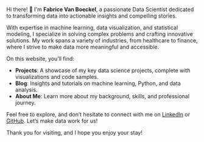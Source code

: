 Hi there! 👋 I'm **Fabrice Van Boeckel**, a passionate Data Scientist dedicated to transforming data into actionable insights and compelling stories.

With expertise in machine learning, data visualization, and statistical modeling, I specialize in solving complex problems and crafting innovative solutions. My work spans a variety of industries, from healthcare to finance, where I strive to make data more meaningful and accessible.

On this website, you’ll find:
- **Projects**: A showcase of my key data science projects, complete with visualizations and code samples.
- **Blog**: Insights and tutorials on machine learning, Python, and data analysis.
- **About Me**: Learn more about my background, skills, and professional journey.

Feel free to explore, and don’t hesitate to connect with me on [LinkedIn](https://linkedin.com/in/fabricevb) or [GitHub](https://github.com/fabricevb). Let’s make data work for us!

Thank you for visiting, and I hope you enjoy your stay!